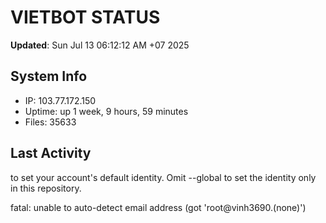 # VIETBOT STATUS
**Updated**: Sun Jul 13 06:12:12 AM +07 2025

## System Info
- IP: 103.77.172.150
- Uptime: up 1 week, 9 hours, 59 minutes
- Files: 35633

## Last Activity

to set your account's default identity.
Omit --global to set the identity only in this repository.

fatal: unable to auto-detect email address (got 'root@vinh3690.(none)')
